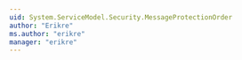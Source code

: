 ```yaml
---
uid: System.ServiceModel.Security.MessageProtectionOrder
author: "Erikre"
ms.author: "erikre"
manager: "erikre"
---
```

